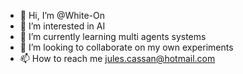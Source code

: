 - 👋 Hi, I’m @White-On
- 👀 I’m interested in AI
- 🌱 I’m currently learning multi agents systems
- 💞️ I’m looking to collaborate on my own experiments
- 📫 How to reach me jules.cassan@hotmail.com

<!---
White-On/White-On is a ✨ special ✨ repository because its `README.md` (this file) appears on your GitHub profile.
You can click the Preview link to take a look at your changes.
--->
